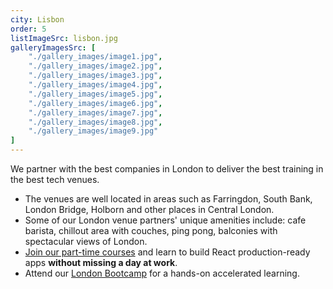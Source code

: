 ```yaml
---
city: Lisbon
order: 5
listImageSrc: lisbon.jpg
galleryImagesSrc: [
    "./gallery_images/image1.jpg",
    "./gallery_images/image2.jpg",
    "./gallery_images/image3.jpg",
    "./gallery_images/image4.jpg",
    "./gallery_images/image5.jpg",
    "./gallery_images/image6.jpg",
    "./gallery_images/image7.jpg",
    "./gallery_images/image8.jpg",
    "./gallery_images/image9.jpg"
]
---
```


We partner with the best companies in London to deliver the best training in the best tech venues.

- The venues are well located in areas such as Farringdon, South Bank, London Bridge, Holborn and other places in Central London.
- Some of our London venue partners' unique amenities include: cafe barista, chillout area with couches, ping pong, balconies with spectacular views of London.
- [Join our part-time courses](/react/training/part-time-course/london) and learn to build React production-ready apps **without missing a day at work**.
- Attend our [London Bootcamp](/react/training/bootcamp/london) for a hands-on accelerated learning.
